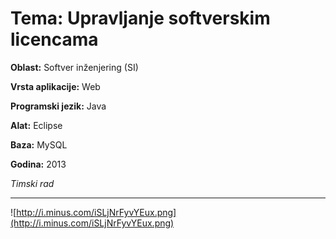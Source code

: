 # **Tema:** Upravljanje softverskim licencama

**Oblast:** Softver inženjering (SI)

**Vrsta aplikacije:** Web

**Programski jezik:** Java

**Alat:** Eclipse

**Baza:** MySQL

**Godina:** 2013

*Timski rad*

---

![http://i.minus.com/iSLjNrFyvYEux.png](http://i.minus.com/iSLjNrFyvYEux.png)
